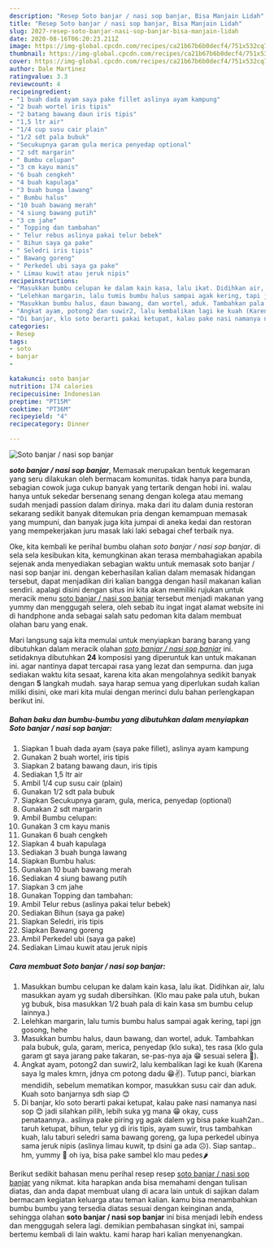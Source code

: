 ```yaml
---
description: "Resep Soto banjar / nasi sop banjar, Bisa Manjain Lidah"
title: "Resep Soto banjar / nasi sop banjar, Bisa Manjain Lidah"
slug: 2027-resep-soto-banjar-nasi-sop-banjar-bisa-manjain-lidah
date: 2020-08-16T06:20:23.211Z
image: https://img-global.cpcdn.com/recipes/ca21b67b6b0decf4/751x532cq70/soto-banjar-nasi-sop-banjar-foto-resep-utama.jpg
thumbnail: https://img-global.cpcdn.com/recipes/ca21b67b6b0decf4/751x532cq70/soto-banjar-nasi-sop-banjar-foto-resep-utama.jpg
cover: https://img-global.cpcdn.com/recipes/ca21b67b6b0decf4/751x532cq70/soto-banjar-nasi-sop-banjar-foto-resep-utama.jpg
author: Dale Martinez
ratingvalue: 3.3
reviewcount: 4
recipeingredient:
- "1 buah dada ayam saya pake fillet aslinya ayam kampung"
- "2 buah wortel iris tipis"
- "2 batang bawang daun iris tipis"
- "1,5 ltr air"
- "1/4 cup susu cair plain"
- "1/2 sdt pala bubuk"
- "Secukupnya garam gula merica penyedap optional"
- "2 sdt margarin"
- " Bumbu celupan"
- "3 cm kayu manis"
- "6 buah cengkeh"
- "4 buah kapulaga"
- "3 buah bunga lawang"
- " Bumbu halus"
- "10 buah bawang merah"
- "4 siung bawang putih"
- "3 cm jahe"
- " Topping dan tambahan"
- " Telur rebus aslinya pakai telur bebek"
- " Bihun saya ga pake"
- " Seledri iris tipis"
- " Bawang goreng"
- " Perkedel ubi saya ga pake"
- " Limau kuwit atau jeruk nipis"
recipeinstructions:
- "Masukkan bumbu celupan ke dalam kain kasa, lalu ikat. Didihkan air, lalu masukkan ayam yg sudah dibersihkan. (Klo mau pake pala utuh, bukan yg bubuk, bisa masukkan 1/2 buah pala di kain kasa sm bumbu celup lainnya.)"
- "Lelehkan margarin, lalu tumis bumbu halus sampai agak kering, tapi jgn gosong, hehe"
- "Masukkan bumbu halus, daun bawang, dan wortel, aduk. Tambahkan pala bubuk, gula, garam, merica, penyedap (klo suka), tes rasa (klo gula garam gt saya jarang pake takaran, se-pas-nya aja 😁 sesuai selera 🙏)."
- "Angkat ayam, potong2 dan suwir2, lalu kembalikan lagi ke kuah (Karena saya lg males kmrn, jdnya cm potong dadu 😁✌). Tutup panci, biarkan mendidih, sebelum mematikan kompor, masukkan susu cair dan aduk. Kuah soto banjarnya sdh siap 😊"
- "Di banjar, klo soto berarti pakai ketupat, kalau pake nasi namanya nasi sop 😊 jadi silahkan pilih, lebih suka yg mana 😁 okay, cuss penataannya.. aslinya pake piring yg agak dalem yg bisa pake kuah2an.. taruh ketupat, bihun, telur yg di iris tipis, ayam suwir, trus tambahkan kuah, lalu taburi seledri sama bawang goreng, ga lupa perkedel ubinya sama jeruk nipis (aslinya limau kuwit, tp dsini ga ada ☹). Siap santap.. hm, yummy 🤗 oh iya, bisa pake sambel klo mau pedes🌶"
categories:
- Resep
tags:
- soto
- banjar
- 

katakunci: soto banjar  
nutrition: 174 calories
recipecuisine: Indonesian
preptime: "PT15M"
cooktime: "PT36M"
recipeyield: "4"
recipecategory: Dinner

---
```



![Soto banjar / nasi sop banjar](https://img-global.cpcdn.com/recipes/ca21b67b6b0decf4/751x532cq70/soto-banjar-nasi-sop-banjar-foto-resep-utama.jpg)

<b><i>soto banjar / nasi sop banjar</i></b>, Memasak merupakan bentuk kegemaran yang seru dilakukan oleh bermacam komunitas. tidak hanya para bunda, sebagian cowok juga cukup banyak yang tertarik dengan hobi ini. walau hanya untuk sekedar bersenang senang dengan kolega atau memang sudah menjadi passion dalam dirinya. maka dari itu dalam dunia restoran sekarang sedikit banyak ditemukan pria dengan kemampuan memasak yang mumpuni, dan banyak juga kita jumpai di aneka kedai dan restoran yang mempekerjakan juru masak laki laki sebagai chef terbaik nya.

Oke, kita kembali ke perihal bumbu olahan <i>soto banjar / nasi sop banjar</i>. di sela sela kesibukan kita, kemungkinan akan terasa membahagiakan apabila sejenak anda menyediakan sebagian waktu untuk memasak soto banjar / nasi sop banjar ini. dengan keberhasilan kalian dalam memasak hidangan tersebut, dapat menjadikan diri kalian bangga dengan hasil makanan kalian sendiri. apalagi disini dengan situs ini kita akan memiliki rujukan untuk meracik menu <u>soto banjar / nasi sop banjar</u> tersebut menjadi makanan yang yummy dan menggugah selera, oleh sebab itu ingat ingat alamat website ini di handphone anda sebagai salah satu pedoman kita dalam membuat olahan baru yang enak.




Mari langsung saja kita memulai untuk menyiapkan barang barang yang dibutuhkan dalam meracik olahan <u><i>soto banjar / nasi sop banjar</i></u> ini. setidaknya dibutuhkan <b>24</b> komposisi yang diperuntuk kan untuk makanan ini. agar nantinya dapat tercapai rasa yang lezat dan sempurna. dan juga sediakan waktu kita sesaat, karena kita akan mengolahnya sedikit banyak dengan <b>5</b> langkah mudah. saya harap semua yang diperlukan sudah kalian miliki disini, oke mari kita mulai dengan merinci dulu bahan perlengkapan berikut ini.

<!--inarticleads1-->

##### Bahan baku dan bumbu-bumbu yang dibutuhkan dalam menyiapkan Soto banjar / nasi sop banjar:

1. Siapkan 1 buah dada ayam (saya pake fillet), aslinya ayam kampung
1. Gunakan 2 buah wortel, iris tipis
1. Siapkan 2 batang bawang daun, iris tipis
1. Sediakan 1,5 ltr air
1. Ambil 1/4 cup susu cair (plain)
1. Gunakan 1/2 sdt pala bubuk
1. Siapkan Secukupnya garam, gula, merica, penyedap (optional)
1. Gunakan 2 sdt margarin
1. Ambil  Bumbu celupan:
1. Gunakan 3 cm kayu manis
1. Gunakan 6 buah cengkeh
1. Siapkan 4 buah kapulaga
1. Sediakan 3 buah bunga lawang
1. Siapkan  Bumbu halus:
1. Gunakan 10 buah bawang merah
1. Sediakan 4 siung bawang putih
1. Siapkan 3 cm jahe
1. Gunakan  Topping dan tambahan:
1. Ambil  Telur rebus (aslinya pakai telur bebek)
1. Sediakan  Bihun (saya ga pake)
1. Siapkan  Seledri, iris tipis
1. Siapkan  Bawang goreng
1. Ambil  Perkedel ubi (saya ga pake)
1. Sediakan  Limau kuwit atau jeruk nipis




<!--inarticleads2-->

##### Cara membuat Soto banjar / nasi sop banjar:

1. Masukkan bumbu celupan ke dalam kain kasa, lalu ikat. Didihkan air, lalu masukkan ayam yg sudah dibersihkan. (Klo mau pake pala utuh, bukan yg bubuk, bisa masukkan 1/2 buah pala di kain kasa sm bumbu celup lainnya.)
1. Lelehkan margarin, lalu tumis bumbu halus sampai agak kering, tapi jgn gosong, hehe
1. Masukkan bumbu halus, daun bawang, dan wortel, aduk. Tambahkan pala bubuk, gula, garam, merica, penyedap (klo suka), tes rasa (klo gula garam gt saya jarang pake takaran, se-pas-nya aja 😁 sesuai selera 🙏).
1. Angkat ayam, potong2 dan suwir2, lalu kembalikan lagi ke kuah (Karena saya lg males kmrn, jdnya cm potong dadu 😁✌). Tutup panci, biarkan mendidih, sebelum mematikan kompor, masukkan susu cair dan aduk. Kuah soto banjarnya sdh siap 😊
1. Di banjar, klo soto berarti pakai ketupat, kalau pake nasi namanya nasi sop 😊 jadi silahkan pilih, lebih suka yg mana 😁 okay, cuss penataannya.. aslinya pake piring yg agak dalem yg bisa pake kuah2an.. taruh ketupat, bihun, telur yg di iris tipis, ayam suwir, trus tambahkan kuah, lalu taburi seledri sama bawang goreng, ga lupa perkedel ubinya sama jeruk nipis (aslinya limau kuwit, tp dsini ga ada ☹). Siap santap.. hm, yummy 🤗 oh iya, bisa pake sambel klo mau pedes🌶




Berikut sedikit bahasan menu perihal resep resep <u>soto banjar / nasi sop banjar</u> yang nikmat. kita harapkan anda bisa memahami dengan tulisan diatas, dan anda dapat membuat ulang di acara lain untuk di sajikan dalam bermacam kegiatan keluarga atau teman kalian. kamu bisa menambahkan bumbu bumbu yang tersedia diatas sesuai dengan keinginan anda, sehingga olahan <b>soto banjar / nasi sop banjar</b> ini bisa menjadi lebih endess dan menggugah selera lagi. demikian pembahasan singkat ini, sampai bertemu kembali di lain waktu. kami harap hari kalian menyenangkan.
